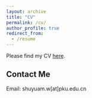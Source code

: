 ```yaml
---
layout: archive
title: "CV"
permalink: /cv/
author_profile: true
redirect_from:
  - /resume
---
```


Please find my CV [here](/files/CV_shuyuan_0305.pdf).

## Contact Me

Email: shuyuam.w[at]pku.edu.cn
